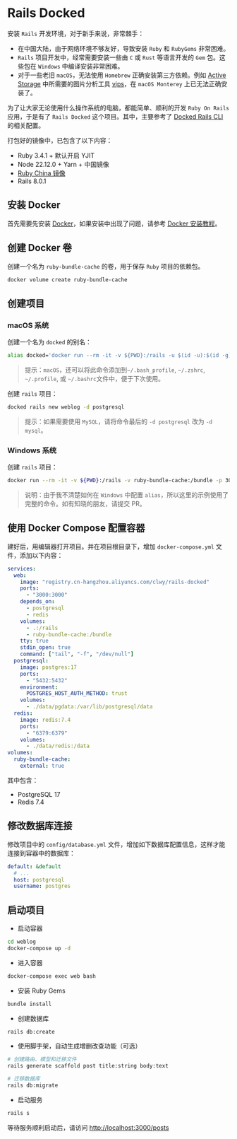 # Rails Docked 

安装 `Rails` 开发环境，对于新手来说，非常棘手：

- 在中国大陆，由于网络环境不够友好，导致安装 `Ruby` 和 `RubyGems` 非常困难。
- `Rails` 项目开发中，经常需要安装一些由 `C` 或 `Rust` 等语言开发的 `Gem` 包。这些包在 `Windows` 中编译安装非常困难。
- 对于一些老旧 `macOS`，无法使用 `Homebrew` 正确安装第三方依赖。例如 [Active Storage](https://guides.rubyonrails.org/active_storage_overview.html) 中所需要的图片分析工具 [vips](https://github.com/libvips/libvips)，在 `macOS Monterey` 上已无法正确安装了。

为了让大家无论使用什么操作系统的电脑，都能简单、顺利的开发 `Ruby On Rails` 应用，于是有了 `Rails Docked` 这个项目。其中，主要参考了 [Docked Rails CLI](https://github.com/rails/docked) 的相关配置。

打包好的镜像中，已包含了以下内容：

- Ruby 3.4.1 + 默认开启 YJIT
- Node 22.12.0 + Yarn + 中国镜像
- [Ruby China 镜像](https://gems.ruby-china.com/)
- Rails 8.0.1

## 安装 Docker

首先需要先安装 [Docker](https://www.docker.com/products/docker-desktop/)，如果安装中出现了问题，请参考 [Docker 安装教程](https://clwy.cn/chapters/fullstack-node-mysql)。

## 创建 Docker 卷

创建一个名为 `ruby-bundle-cache` 的卷，用于保存 `Ruby` 项目的依赖包。

```bash
docker volume create ruby-bundle-cache
```

## 创建项目

### macOS 系统

创建一个名为 `docked` 的别名：

```bash
alias docked='docker run --rm -it -v ${PWD}:/rails -u $(id -u):$(id -g) -v ruby-bundle-cache:/bundle -p 3000:3000 registry.cn-hangzhou.aliyuncs.com/clwy/rails-docked'
```

> 提示：`macOS`，还可以将此命令添加到`~/.bash_profile`, `~/.zshrc`, `~/.profile`, 或 `~/.bashrc`文件中，便于下次使用。

创建 `rails` 项目：

```bash
docked rails new weblog -d postgresql
```

> 提示：如果需要使用 `MySQL`，请将命令最后的 `-d postgresql` 改为 `-d mysql`。

### Windows 系统

创建 `rails` 项目：

```bash
docker run --rm -it -v ${PWD}:/rails -v ruby-bundle-cache:/bundle -p 3000:3000 registry.cn-hangzhou.aliyuncs.com/clwy/rails-docked rails new weblog -d postgresql
```

> 说明：由于我不清楚如何在 `Windows` 中配置 `alias`，所以这里的示例使用了完整的命令。如有知晓的朋友，请提交 PR。

## 使用 Docker Compose 配置容器

建好后，用编辑器打开项目。并在项目根目录下，增加 `docker-compose.yml` 文件，添加以下内容：

```yml
services:
  web:
    image: "registry.cn-hangzhou.aliyuncs.com/clwy/rails-docked"
    ports:
      - "3000:3000"
    depends_on:
      - postgresql
      - redis
    volumes:
      - .:/rails
      - ruby-bundle-cache:/bundle
    tty: true
    stdin_open: true
    command: ["tail", "-f", "/dev/null"]
  postgresql:
    image: postgres:17
    ports:
      - "5432:5432"
    environment:
      POSTGRES_HOST_AUTH_METHOD: trust
    volumes:
      - ./data/pgdata:/var/lib/postgresql/data
  redis:
    image: redis:7.4
    ports:
      - "6379:6379"
    volumes:
      - ./data/redis:/data
volumes:
  ruby-bundle-cache:
    external: true
```

其中包含：

- PostgreSQL 17
- Redis 7.4

## 修改数据库连接

修改项目中的 `config/database.yml` 文件，增加如下数据库配置信息，这样才能连接到容器中的数据库：

```yml
default: &default
  # ...
  host: postgresql
  username: postgres
```

## 启动项目

- 启动容器

```bash
cd weblog
docker-compose up -d
```

- 进入容器

```bash
docker-compose exec web bash
```

- 安装 Ruby Gems

```bash
bundle install
```

- 创建数据库

```bash
rails db:create
```

- 使用脚手架，自动生成增删改查功能（可选）

```bash
# 创建路由、模型和迁移文件
rails generate scaffold post title:string body:text

# 迁移数据库
rails db:migrate
```

- 启动服务

```bash
rails s
```

等待服务顺利启动后，请访问 [http://localhost:3000/posts](http://localhost:3000/posts)